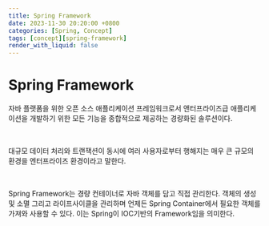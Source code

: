 ```yaml
---
title: Spring Framework
date: 2023-11-30 20:20:00 +0800
categories: [Spring, Concept]
tags: [concept][spring-framework]
render_with_liquid: false
---
```



# Spring Framework

자바 플랫폼을 위한 오픈 소스 애플리케이션 프레임워크로서 앤터프라이즈급 애플리케이션을 개발하기 위한 모든 기능을 종합적으로 제공하는 경량화된 솔루션이다.

<br>

대규모 데이터 처리와 트랜잭션이 동시에 여러 사용자로부터 행해지는 매우 큰 규모의 환경을 엔터프라이즈 환경이라고 말한다.

<br>

Spring Framework는 경량 컨테이너로 자바 객체를 담고 직접 관리한다.
객체의 생성 및 소멸 그리고 라이프사이클을 관리하며 언제든 Spring Container에서 필요한 객체를 가져와 사용할 수 있다.
이는 Spring이 IOC기반의 Framework임을 의미한다.
